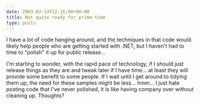 ```yaml
---
date: 2003-03-13T22:16:00+00:00
title: Not quite ready for prime-time
type: posts
---
```

I have a lot of code hanging around, and the techniques in that code would likely help people who are getting started with .NET, but I haven't had to time to "polish" it up for public release... 

I'm starting to wonder, with the rapid pace of technology, if I should just release things as they are and tweak later if I have time... at least they will provide some benefit to some people. If I wait until I get around to tidying them up, the need for these samples might be less... hmm... I just hate posting code that I've never polished, it is like having company over without cleaning up. Thoughts?
